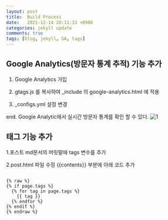 ```yaml
---
layout: post
title:  Build Process
date:   2021-12-14 20:11:33 +0900
categories: jekyll update
comments: true
tags: [blog, jekyll, GA, tags]
---
```


<h2>Google Analytics(방문자 통계 추적) 기능 추가</h2>

1. Google Analytics 가입 

2. gtags.js 를 복사하여 _include 의 google-analytics.html 에 적용 

3. _configs.yml 설정 변경

end. Google Analytic에서 실시간 방문자 통계를 확인 할 수 있다.
![1](https://user-images.githubusercontent.com/90315907/145928821-adb216f2-3edd-4385-8239-c19dd7171b44.png)



<h2>태그 기능 추가</h2>

1.포스트 md문서의 머릿말에 tags 변수를 추가

2.post.html 파일 수정
  {{contents}} 부분에 아래 코드 추가

<pre>
<code>
{% raw %}
{% if page.tags %}   
  {% for tag in page.tags %}   
    <span class="tag">{{ tag }}</span>   
  {% endfor %}   
{% endif %}   
{% endraw %}
</code>
</pre>


[jekyll-docs]: https://jekyllrb.com/docs/home
[jekyll-gh]:   https://github.com/jekyll/jekyll
[jekyll-talk]: https://talk.jekyllrb.com/
